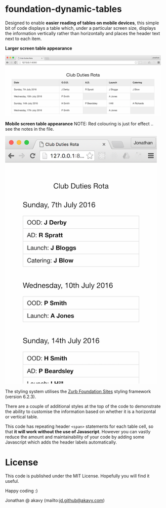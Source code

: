 # foundation-dynamic-tables

Designed to enable **easier reading of tables on mobile devices**, this simple bit of code displays a table which, under a particular screen size, displays the information vertically rather than horizontally and places the header text next to each item.

**Larger screen table appearance**

<img src="https://github.com/akavy/foundation-dynamic-tables/blob/master/LargeTable.png" alt="Large view of table" />

**Mobile screen table appearance**
NOTE: Red colouring is just for effect .. see the notes in the file.

<img src="https://github.com/akavy/foundation-dynamic-tables/blob/master/MobileViewTable.png" alt="Mobile view of table" />


The styling system utilises the [Zurb Foundation Sites](http://foundation.zurb.com) styling framework (version 6.2.3).

There are a couple of additional styles at the top of the code to demonstrate the ability to customise the information based on whether it is a horizontal or vertical table.

This code has repeating header `<span>` statements for each table cell, so that **it will work without the use of Javascript**. However you can vastly reduce the amount and maintainability of your code by adding some Javascript which adds the header labels automatically.

# License

This code is published under the MIT License. Hopefully you will find it useful.

Happy coding :)

Jonathan @ akavy
(mailto:jd.github@akavy.com)
